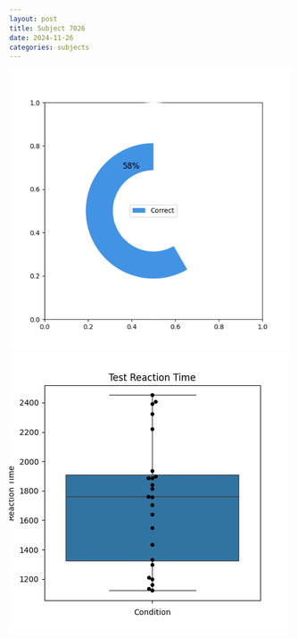 ```yaml
---
layout: post
title: Subject 7026
date: 2024-11-26
categories: subjects
---
```


![](data/7026/run-14/7026_FN_acc_test.png)
![](data/7026/run-14/7026_FN_rt.png)
